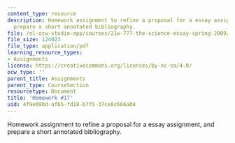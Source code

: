 ```yaml
---
content_type: resource
description: Homework assignment to refine a proposal for a essay assignment, and
  prepare a short annotated bibliography.
file: /ol-ocw-studio-app/courses/21w-777-the-science-essay-spring-2009/4f9e09bdaf65fd18b7f537ce8c666ab8_MIT21W_777s09_assn16_hw17.pdf
file_size: 124023
file_type: application/pdf
learning_resource_types:
- Assignments
license: https://creativecommons.org/licenses/by-nc-sa/4.0/
ocw_type: ''
parent_title: Assignments
parent_type: CourseSection
resourcetype: Document
title: 'Homework #17'
uid: 4f9e09bd-af65-fd18-b7f5-37ce8c666ab8
---
```

Homework assignment to refine a proposal for a essay assignment, and prepare a short annotated bibliography.